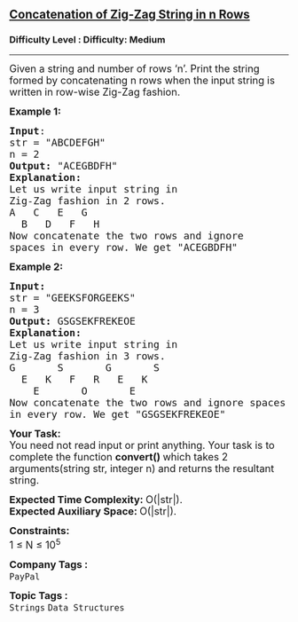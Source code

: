 <h2><a href="https://www.geeksforgeeks.org/problems/concatenation-of-zig-zag-string-in-n-rows0308/1?page=1&company=PayPal&sortBy=submissions">Concatenation of Zig-Zag String in n Rows</a></h2><h3>Difficulty Level : Difficulty: Medium</h3><hr><div class="problems_problem_content__Xm_eO"><p><span style="font-size:18px">Given a string and number of rows ‘n’. Print the string formed by concatenating n rows when the input string is written in row-wise Zig-Zag fashion.</span></p>

<p><span style="font-size:18px"><strong>Example 1:</strong></span></p>

<pre><span style="font-size:18px"><strong>Input</strong>: 
str = "ABCDEFGH"
n = 2
<strong>Output:</strong> "ACEGBDFH"
<strong>Explanation:</strong> 
Let us write input string in 
Zig-Zag fashion in 2 rows.
A   C   E   G  
  B   D   F   H
Now concatenate the two rows and ignore 
spaces in every row. We get "ACEGBDFH"</span></pre>

<p><span style="font-size:18px"><strong>Example 2:</strong></span></p>

<pre><span style="font-size:18px"><strong>Input:</strong> 
str = "GEEKSFORGEEKS"
n = 3
<strong>Output:</strong> GSGSEKFREKEOE
<strong>Explanation:</strong> 
Let us write input string in 
Zig-Zag fashion in 3 rows.
G       S       G       S
  E   K   F   R   E   K
    E       O       E
Now concatenate the two rows and ignore spaces
in every row. We get "GSGSEKFREKEOE"</span></pre>

<p><span style="font-size:18px"><strong>Your Task:</strong><br>
You need not&nbsp;read input or print anything. Your task is to complete the function&nbsp;<strong>convert()&nbsp;</strong>which takes 2 arguments(string str, integer n) and returns the resultant string.</span></p>

<p><span style="font-size:18px"><strong>Expected Time Complexity:&nbsp;</strong>O(|str|).<br>
<strong>Expected Auxiliary Space:&nbsp;</strong>O(|str|).</span></p>

<p><span style="font-size:18px"><strong>Constraints:</strong><br>
1 ≤ N ≤ 10<sup>5</sup></span></p>
</div><p><span style=font-size:18px><strong>Company Tags : </strong><br><code>PayPal</code>&nbsp;<br><p><span style=font-size:18px><strong>Topic Tags : </strong><br><code>Strings</code>&nbsp;<code>Data Structures</code>&nbsp;